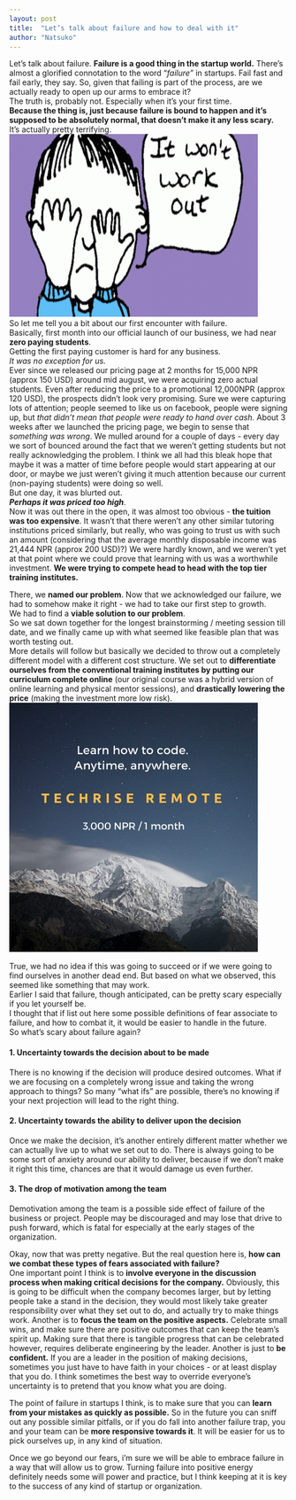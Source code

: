 ```yaml
---
layout: post
title:  "Let’s talk about failure and how to deal with it"
author: "Natsuko"
---
```



Let’s talk about failure. **Failure is a good thing in the startup world.** There’s almost a glorified connotation to the word “*failure”* in startups. Fail fast and fail early, they say. 
So, given that failing is part of the process, are we actually ready to open up our arms to embrace it? <br>
The truth is, probably not. Especially when it’s your first time.<br>
**Because the thing is, just because failure is bound to happen and it’s supposed to be absolutely normal, that doesn’t make it any less scary. <br>**
It’s actually pretty terrifying. 
<br>
<img src="/assets/fail.gif" style="height:330px; width:450px;">
<br>
So let me tell you a bit about our first encounter with failure. 
<br>Basically, first month into our official launch of our business, we had near **zero paying students**.<br>
Getting the first paying customer is hard for any business.<br>
*It was no exception for us.*<br>
Ever since we released our pricing page at 2 months for 15,000 NPR (approx 150 USD) around mid august, we were acquiring zero actual students. Even after reducing the price to a promotional 12,000NPR (approx 120 USD), the prospects didn’t look very promising. Sure we were capturing lots of attention; people seemed to like us on facebook, people were signing up, but *that didn’t mean that people were ready to hand over cash.*
About 3 weeks after we launched the pricing page, we begin to sense that *something was wrong*. We mulled around for a couple of days - every day we sort of bounced around the fact that we weren’t getting students but not really acknowledging the problem. I think we all had this bleak hope that maybe it was a matter of time before people would start appearing at our door, or maybe we just weren’t giving it much attention because our current (non-paying students) were doing so well.  
But one day, it was blurted out. <br>
**<i>Perhaps it was priced too high</i>**.<br>
 Now it was out there in the open, it was almost too obvious - **the tuition was too expensive**. It wasn’t that there weren’t any other similar tutoring institutions priced similarly, but really, who was going to trust us with such an amount (considering that the average monthly disposable income was 21,444 NPR (approx 200 USD)?) We were hardly known, and we weren’t yet at that point where we could prove that learning with us was a worthwhile investment. **We were trying to compete head to head with the top tier training institutes.** 
<br>

There, we **named our problem**. Now that we acknowledged our failure, we had to somehow make it right  - we had to take our first step to growth. <br>
We had to find a **viable solution to our problem**.<br>
So we sat down together for the longest brainstorming / meeting session till date, and we finally came up with what seemed like feasible plan that was worth testing out. <br>
More details will follow but basically we decided to throw out a completely different model with a different cost structure. We set out to **differentiate ourselves from the conventional training institutes by putting our curriculum complete online** (our original course was a hybrid version of online learning and physical mentor sessions), and **drastically lowering the price** (making the investment more low risk). <br>
<img src="/assets/fail2.jpg" style="height:450px; width:450px;">

True, we had no idea if this was going to succeed or if we were going to find ourselves in another dead end. But based on what we observed, this seemed like something that may work. 
<br>
Earlier I said that failure, though anticipated, can be pretty scary especially if you let yourself be. <br>
I thought that if list out here some possible definitions of fear associate to failure, and how to combat it,  it would be easier to handle in the future.<br>
So what’s scary about failure again? <br>
<h4>1. Uncertainty towards the decision about to be made</h4>
There is no knowing if the decision will produce desired outcomes. What if we are focusing on a completely wrong issue and taking the wrong approach to things? So many “what ifs” are possible, there’s no knowing if your next projection will lead to the right thing. <br>
<h4>2. Uncertainty towards the ability to  deliver upon the decision</h4>
Once we make the decision, it’s another entirely different matter whether we can actually live up to what we set out to do. There is always going to be some sort of anxiety around our ability to deliver, because if we don’t make it right this time, chances are that it would damage us even further. <br>
<h4>3. The drop of motivation among the team</h4>
Demotivation among the team is a possible side effect of failure of the business or project. People may be discouraged and may lose that drive to push forward, which is fatal for especially at the early stages of the organization. 
<br>

Okay, now that was pretty negative. But the real question here is, **how can we combat these types of fears associated with failure?** <br>
One important point I think is to **involve everyone in the discussion process when making critical decisions for the company.** Obviously, this is going to be difficult when the company becomes larger, but by letting people take a stand in the decision, they would most likely take greater responsibility over what they set out to do, and actually try to make things work. Another is to **focus the team on the positive aspects.** Celebrate small wins, and make sure there are positive outcomes that can keep the team’s spirit up. Making sure that there is tangible progress that can be celebrated however, requires deliberate engineering by the leader. Another is just to **be confident.** If you are a leader in the position of making decisions, sometimes you just have to have faith in your choices - or at least display that you do. I think sometimes the best way to override everyone’s uncertainty is to pretend that you  know what you are doing. 
<br>

The point of failure in startups I think, is to make sure that you can **learn from your mistakes as quickly as possible.** So in the future you can sniff out any possible similar pitfalls, or if you do fall into another failure trap, you and your team can be **more responsive towards it**. It will be easier for us to pick ourselves up, in any kind of situation. 
<br>

Once we go beyond our fears, i’m sure we will be able to embrace failure in a way that will allow us to grow. Turning failure into positive energy definitely needs some will power and practice, but I think keeping at it is key to the success of any kind of startup or organization. 





